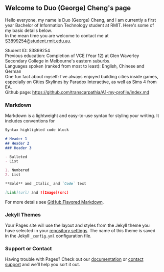 ## Welcome to Duo (George) Cheng's page

Hello everyone, my name is Duo (George) Cheng, and I am currently a first year Bachelor of Information Technology student at RMIT. Here's some of my basic details below. <br> 
In the mean time you are welcome to contact me at S3899254@student.rmit.edu.au.

Student ID: S3899254<br>Previous education: Completion of VCE (Year 12) at Glen Waverley Secondary College in Melbourne's eastern suburbs.<br>Languages spoken (ranked from most to least): English, Chinese and German<br>One fun fact about myself: I've always enjoyed building cities inside games, especially on Cities Skylines by Paradox Interactive, as well as Sims 4 from EA.<br>Github page: https://github.com/transcarpathia/A1-my-profile/index.md



### Markdown

Markdown is a lightweight and easy-to-use syntax for styling your writing. It includes conventions for

```markdown
Syntax highlighted code block

# Header 1
## Header 2
### Header 3

- Bulleted
- List

1. Numbered
2. List

**Bold** and _Italic_ and `Code` text

[Link](url) and ![Image](src)
```

For more details see [GitHub Flavored Markdown](https://guides.github.com/features/mastering-markdown/).

### Jekyll Themes

Your Pages site will use the layout and styles from the Jekyll theme you have selected in your [repository settings](https://github.com/transcarpathia/A1-my-profile/settings). The name of this theme is saved in the Jekyll `_config.yml` configuration file.

### Support or Contact

Having trouble with Pages? Check out our [documentation](https://docs.github.com/categories/github-pages-basics/) or [contact support](https://support.github.com/contact) and we’ll help you sort it out.
